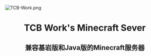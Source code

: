 ![TCB-Work.png](https://cdn-image.miaofile.com/file/acgfunimage/2022/02/15/TCB-Work.png)

<div align="center">
  <h1>TCB Work's Minecraft Sever</h1>
  <h2>兼容基岩版和Java版的Minecraft服务器<h2>
